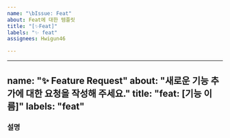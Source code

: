 ```yaml
---
name: "\bIssue: Feat"
about: Feat에 대한 템플릿
title: "[✨Feat]"
labels: "✨ feat"
assignees: Hwigun46

---
```


---
name: "✨ Feature Request"
about: "새로운 기능 추가에 대한 요청을 작성해 주세요."
title: "feat: [기능 이름]"
labels: "feat"
---

###  설명
